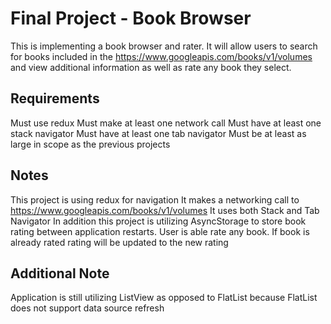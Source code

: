 # Final Project - Book Browser
This is  implementing a book browser and rater. It will allow users to
search for books included in the https://www.googleapis.com/books/v1/volumes
and view additional information as well as rate any book they select.


## Requirements
Must use redux
Must make at least one network call
Must have at least one stack navigator
Must have at least one tab navigator
Must be at least as large in scope as the previous projects

## Notes

This project is using redux for navigation
It makes a networking call to https://www.googleapis.com/books/v1/volumes
It uses both Stack and Tab Navigator
In addition this project is utilizing AsyncStorage to store book rating between application restarts. User is able
rate any book. If book is already rated rating will be updated to the new rating

## Additional Note
Application is still utilizing ListView as opposed to FlatList because FlatList does not support data source refresh